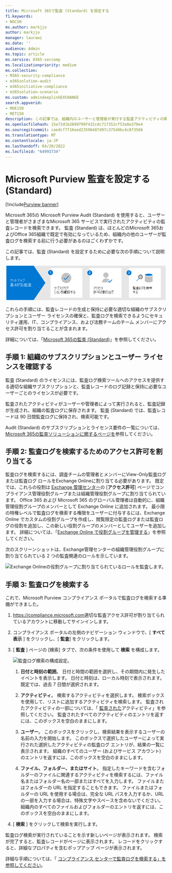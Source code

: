 ```yaml
---
title: Microsoft 365で監査 (Standard) を設定する
f1.keywords:
- NOCSH
ms.author: markjjo
author: markjjo
manager: laurawi
ms.date: ''
audience: Admin
ms.topic: article
ms.service: O365-seccomp
ms.localizationpriority: medium
ms.collection:
- M365-security-compliance
- m365solution-audit
- m365initiative-compliance
- m365solution-scenario
ms.custom: admindeeplinkEXCHANGE
search.appverid:
- MOE150
- MET150
description: この記事では、組織内のユーザーと管理者が実行する監査アクティビティの検索を開始できるように、監査 (Standard) を設定する方法について説明します。
ms.openlocfilehash: 15e72d1b2899799f432cdc717352cf53a0a370e4
ms.sourcegitcommit: caedcf7f16eed23596487d97c375d4bc4c8f3566
ms.translationtype: MT
ms.contentlocale: ja-JP
ms.lasthandoff: 04/20/2022
ms.locfileid: "64993734"
---
```

# <a name="set-up-microsoft-purview-audit-standard"></a>Microsoft Purview 監査を設定する (Standard)

[!include[Purview banner](../includes/purview-rebrand-banner.md)]

Microsoft 365の Microsoft Purview Audit (Standard) を使用すると、ユーザーと管理者がさまざまなMicrosoft 365 サービスで実行されたアクティビティの監査レコードを検索できます。 監査 (Standard) は、ほとんどのMicrosoft 365およびOffice 365組織で既定で有効になっているため、組織内の他のユーザーが監査ログを検索する前に行う必要があるのはごくわずかです。

この記事では、監査 (Standard) を設定するために必要な次の手順について説明します。

![監査 (Standard) を設定する手順。](../media/BasicAuditingWorkflow.png)

これらの手順には、監査レコードの生成と保持に必要な適切な組織のサブスクリプションとユーザー ライセンスの確保と、監査ログを検索できるようにセキュリティ運用、IT、コンプライアンス、および法務チームのチーム メンバーにアクセス許可を割り当てることが含まれます。

詳細については、「[Microsoft 365の監査 (Standard)](auditing-solutions-overview.md#audit-standard)」を参照してください。

## <a name="step-1-verify-organization-subscription-and-user-licensing"></a>手順 1: 組織のサブスクリプションとユーザー ライセンスを確認する

監査 (Standard) のライセンスには、監査ログ検索ツールへのアクセスを提供する適切な組織サブスクリプションと、監査レコードのログ記録と保持に必要なユーザーごとのライセンスが必要です。

監査されたアクティビティがユーザーや管理者によって実行されると、監査記録が生成され、組織の監査ログに保存されます。 監査 (Standard) では、監査レコードは 90 日間監査ログに保持され、検索可能です。

Audit (Standard) のサブスクリプションとライセンス要件の一覧については、[Microsoft 365の監査ソリューションに関するページを](auditing-solutions-overview.md#licensing-requirements)参照してください。

## <a name="step-2-assign-permissions-to-search-the-audit-log"></a>手順 2: 監査ログを検索するためのアクセス許可を割り当てる

監査ログを検索するには、調査チームの管理者とメンバーにView-Only監査ログまたは監査ログ ロールをExchange Onlineに割り当てる必要があります。 既定では、これらの役割は <a href="https://go.microsoft.com/fwlink/p/?linkid=2059104" target="_blank">Exchange 管理センター</a>の [**アクセス許可**] ページでコンプライアンス管理役割グループまたは組織管理役割グループに割り当てられています。 Office 365 および Microsoft 365 のグローバル管理者は自動的に、組織管理役割グループのメンバーとして Exchange Online に追加されます。 最小限の特権レベルで監査ログを検索する権限をユーザーに付与するには、Exchange Online でカスタムの役割グループを作成し、閲覧限定の監査ログまたは監査ログの役割を追加し、この新しい役割グループのメンバーとしてユーザーを追加します。 詳細については、「[Exchange Online で役割グループを管理する](/Exchange/permissions-exo/role-groups)」を参照してください。

次のスクリーンショットは、Exchange管理センターの組織管理役割グループに割り当てられている 2 つの監査関連のロールを示しています。

![Exchange Onlineの役割グループに割り当てられているロールを監査します。](../media/EACAuditRoles.png)

## <a name="step-3-search-the-audit-log"></a>手順 3: 監査ログを検索する

これで、Microsoft Purview コンプライアンス ポータルで監査ログを検索する準備ができました。

1. <https://compliance.microsoft.com>適切な監査アクセス許可が割り当てられているアカウントに移動してサインインします。

2. コンプライアンス ポータルの左側のナビゲーション ウィンドウで、[ **すべて表示** ] をクリックし、[ **監査**] をクリックします。

3. [ **監査** ] ページの [検索] タブで、次の条件を使用して **検索** を構成します。 

   ![監査ログ検索の構成設定。](../media/AuditLogSearchToolMCCCallouts.png)

   1. **日付と時刻の範囲**。 日付と時間の範囲を選択し、その期間内に発生したイベントを表示します。 日付と時刻は、ローカル時刻で表示されます。 既定では、過去 7 日間が選択されます。
  
   2. **アクティビティ**。 検索するアクティビティを選択します。 検索ボックスを使用して、リストに追加するアクティビティを検索します。 監査されたアクティビティの一部については、「 [監査された](search-the-audit-log-in-security-and-compliance.md#audited-activities)アクティビティ」を参照してください。 監査されたすべてのアクティビティのエントリを返すには、このボックスを空白のままにします。
  
   3. **ユーザー**。  このボックスをクリックし、検索結果を表示するユーザーの名前の入力を開始します。 このボックスで選択したユーザーによって実行された選択したアクティビティの監査ログ エントリが、結果の一覧に表示されます。 組織のすべてのユーザー (およびサービス アカウント) のエントリを返すには、このボックスを空白のままにします。
  
   4. **ファイル、フォルダー、またはサイト**。 指定したキーワードを含むフォルダーのファイルに関連するアクティビティを検索するには、ファイル名またはフォルダー名の一部またはすべてを入力します。 ファイルまたはフォルダーの URL を指定することもできます。 ファイルまたはフォルダーの URL を使用する場合は、完全な URL パスを入力するか、URL の一部を入力する場合は、特殊文字やスペースを含めないでください。 組織内のすべてのファイルおよびフォルダーのエントリを返すには、このボックスを空白のままにします。

4. [ **検索** ] をクリックして検索を実行します。

監査ログ検索が実行されていることを示す新しいページが表示されます。 検索が完了すると、監査レコードがページに表示されます。 レコードをクリックすると、詳細なプロパティを含むポップアップ ページが表示されます。

詳細な手順については、「 [コンプライアンス センターで監査ログを検索する」を参照してください](search-the-audit-log-in-security-and-compliance.md)。
